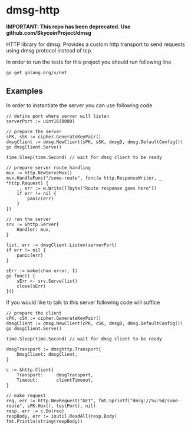 # dmsg-http

**IMPORTANT: This repo has been deprecated. Use github.com/SkycoinProject/dmsg**

HTTP library for dmsg.
Provides a custom http transport to send requests using dmsg protocol instead of tcp.

In order to run the tests for this project you should run following line

```bash
go get golang.org/x/net
```

## Examples

In order to instantiate the server you can use following code

```golang
// define port where server will listen
serverPort := uint16(8080)

// prepare the server
sPK, sSK := cipher.GenerateKeyPair()
dmsgClient := dmsg.NewClient(sPK, sSK, dmsgD, dmsg.DefaultConfig())
go dmsgClient.Serve()

time.Sleep(time.Second) // wait for dmsg client to be ready

// prepare server route handling
mux := http.NewServeMux()
mux.HandleFunc("/some-route", func(w http.ResponseWriter, _ *http.Request) {
    _, err := w.Write([]byte("Route response goes here"))
    if err != nil {
        panic(err)
    }
})

// run the server
srv := &http.Server{
    Handler: mux,
}

list, err := dmsgClient.Listen(serverPort)
if err != nil {
    panic(err)
}

sErr := make(chan error, 1)
go func() {
    sErr <- srv.Serve(list)
    close(sErr)
}()

```

If you would like to talk to this server following code will suffice

```golang
// prepare the client
cPK, cSK := cipher.GenerateKeyPair()
dmsgClient := dmsg.NewClient(cPK, cSK, dmsgD, dmsg.DefaultConfig())
go dmsgClient.Serve()

time.Sleep(time.Second) // wait for dmsg client to be ready

dmsgTransport := dmsghttp.Transport{
	DmsgClient: dmsgClient,
}

c := &http.Client{
	Transport:     dmsgTransport, 
	Timeout:       clientTimeout,
}

// make request
req, err := http.NewRequest("GET", fmt.Sprintf("dmsg://%v:%d/some-route", sPK.Hex(), testPort), nil)
resp, err := c.Do(req)
respBody, err := ioutil.ReadAll(resp.Body)
fmt.Println(string(respBody))
```

